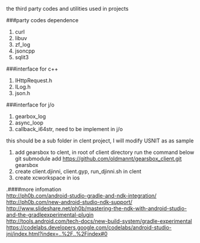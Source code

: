 the third party codes and utilities used in projects  

###party codes dependence  
1. curl  
2. libuv  
3. zf_log  
4. jsoncpp  
5. sqlit3  

###interface for c++   
1. IHttpRequest.h  
2. ILog.h  
3. json.h  

###interface for j/o  
1. gearbox_log  
2. async_loop  
3. callback_i64str, need to be implement in j/o  

this should be a sub folder in clent project, I will modify USNIT as as sample  

1. add gearsbox to clent, in root of client directory run the command below
	git submodule add https://github.com/oldmannt/gearsbox_client.git gearsbox
2. create client.djinni, client.gyp, run_djinni.sh in clent
1. create xcworkspace in ios

.####more infomation  
http://ph0b.com/android-studio-gradle-and-ndk-integration/
http://ph0b.com/new-android-studio-ndk-support/  
http://www.slideshare.net/ph0b/mastering-the-ndk-with-android-studio-and-the-gradleexperimental-plugin  
http://tools.android.com/tech-docs/new-build-system/gradle-experimental  
https://codelabs.developers.google.com/codelabs/android-studio-jni/index.html?index=..%2F..%2Findex#0  